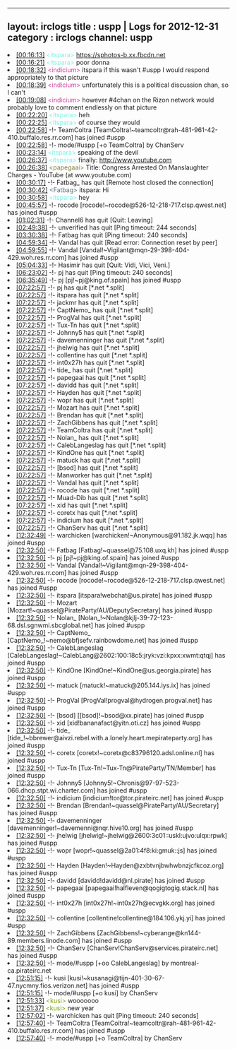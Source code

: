 
---
layout: irclogs
title : uspp | Logs for 2012-12-31
category : irclogs
channel: uspp
---
<li class="logitem"><a href="#00:16:13" name="00:16:13" class="time">[00:16:13]</a> <span class="person" style="color:#7deee6">&lt;itspara&gt;</span> <a href="https://sphotos-b.xx.fbcdn.net/hphotos-ash3/540912_527087457325000_1470986344_n.jpg" target="_blank">https://sphotos-b.xx.fbcdn.net</a> </li>
<li class="logitem"><a href="#00:16:21" name="00:16:21" class="time">[00:16:21]</a> <span class="person" style="color:#7deee6">&lt;itspara&gt;</span> poor donna </li>
<li class="logitem"><a href="#00:18:32" name="00:18:32" class="time">[00:18:32]</a> <span class="person" style="color:#ce429e">&lt;indicium&gt;</span> itspara if this wasn't #uspp I would respond appropriately to that picture </li>
<li class="logitem"><a href="#00:18:39" name="00:18:39" class="time">[00:18:39]</a> <span class="person" style="color:#ce429e">&lt;indicium&gt;</span> unfortunately this is a political discussion chan, so I can't </li>
<li class="logitem"><a href="#00:19:08" name="00:19:08" class="time">[00:19:08]</a> <span class="person" style="color:#ce429e">&lt;indicium&gt;</span> however #4chan on the Rizon network would probably love to comment endlessly on that picture </li>
<li class="logitem"><a href="#00:22:20" name="00:22:20" class="time">[00:22:20]</a> <span class="person" style="color:#7deee6">&lt;itspara&gt;</span> heh </li>
<li class="logitem"><a href="#00:22:25" name="00:22:25" class="time">[00:22:25]</a> <span class="person" style="color:#7deee6">&lt;itspara&gt;</span> of course they would </li>
<li class="logitem"><a href="#00:22:58" name="00:22:58" class="time">[00:22:58]</a> -!- <span class="join">TeamColtra</span> [TeamColtra!~teamcoltr@rah-481-961-42-410.buffalo.res.rr.com] has joined #uspp </li>
<li class="logitem"><a href="#00:22:58" name="00:22:58" class="time">[00:22:58]</a> -!- mode/<span class="mode">#uspp</span> [+o TeamColtra] by ChanServ </li>
<li class="logitem"><a href="#00:23:14" name="00:23:14" class="time">[00:23:14]</a> <span class="person" style="color:#7deee6">&lt;itspara&gt;</span> speaking of the devil </li>
<li class="logitem"><a href="#00:26:37" name="00:26:37" class="time">[00:26:37]</a> <span class="person" style="color:#7deee6">&lt;itspara&gt;</span> finally: <a href="http://www.youtube.com/watch?v=bXXtHaJU8qc&amp;feature=youtu.be" target="_blank">http://www.youtube.com</a> </li>
<li class="logitem"><a href="#00:26:38" name="00:26:38" class="time">[00:26:38]</a> <span class="person" style="color:#817e41">&lt;papegaai&gt;</span> Title: Congress Arrested On Manslaughter Charges - YouTube (at www.youtube.com) </li>
<li class="logitem"><a href="#00:30:17" name="00:30:17" class="time">[00:30:17]</a> -!- <span class="quit">Fatbag_</span> has quit [Remote host closed the connection] </li>
<li class="logitem"><a href="#00:30:42" name="00:30:42" class="time">[00:30:42]</a> <span class="person" style="color:#596d73">&lt;Fatbag&gt;</span> itspara: Hi </li>
<li class="logitem"><a href="#00:30:58" name="00:30:58" class="time">[00:30:58]</a> <span class="person" style="color:#7deee6">&lt;itspara&gt;</span> hey </li>
<li class="logitem"><a href="#00:45:57" name="00:45:57" class="time">[00:45:57]</a> -!- <span class="join">rocode</span> [rocode!~rocode@526-12-218-717.clsp.qwest.net] has joined #uspp </li>
<li class="logitem"><a href="#01:02:31" name="01:02:31" class="time">[01:02:31]</a> -!- <span class="quit">Channel6</span> has quit [Quit: Leaving] </li>
<li class="logitem"><a href="#02:49:38" name="02:49:38" class="time">[02:49:38]</a> -!- <span class="quit">unverified</span> has quit [Ping timeout: 244 seconds] </li>
<li class="logitem"><a href="#03:30:38" name="03:30:38" class="time">[03:30:38]</a> -!- <span class="quit">Fatbag</span> has quit [Ping timeout: 240 seconds] </li>
<li class="logitem"><a href="#04:59:34" name="04:59:34" class="time">[04:59:34]</a> -!- <span class="quit">Vandal</span> has quit [Read error: Connection reset by peer] </li>
<li class="logitem"><a href="#04:59:55" name="04:59:55" class="time">[04:59:55]</a> -!- <span class="join">Vandal</span> [Vandal!~Vigilant@mqn-29-398-404-429.woh.res.rr.com] has joined #uspp </li>
<li class="logitem"><a href="#05:04:33" name="05:04:33" class="time">[05:04:33]</a> -!- <span class="quit">Hasimir</span> has quit [Quit: Vidi, Vici, Veni.] </li>
<li class="logitem"><a href="#06:23:02" name="06:23:02" class="time">[06:23:02]</a> -!- <span class="quit">pj</span> has quit [Ping timeout: 240 seconds] </li>
<li class="logitem"><a href="#06:35:49" name="06:35:49" class="time">[06:35:49]</a> -!- <span class="join">pj</span> [pj!~pj@king.of.spain] has joined #uspp </li>
<li class="logitem"><a href="#07:22:57" name="07:22:57" class="time">[07:22:57]</a> -!- <span class="quit">pj</span> has quit [*.net *.split] </li>
<li class="logitem"><a href="#07:22:57" name="07:22:57" class="time">[07:22:57]</a> -!- <span class="quit">itspara</span> has quit [*.net *.split] </li>
<li class="logitem"><a href="#07:22:57" name="07:22:57" class="time">[07:22:57]</a> -!- <span class="quit">jackmr</span> has quit [*.net *.split] </li>
<li class="logitem"><a href="#07:22:57" name="07:22:57" class="time">[07:22:57]</a> -!- <span class="quit">CaptNemo_</span> has quit [*.net *.split] </li>
<li class="logitem"><a href="#07:22:57" name="07:22:57" class="time">[07:22:57]</a> -!- <span class="quit">ProgVal</span> has quit [*.net *.split] </li>
<li class="logitem"><a href="#07:22:57" name="07:22:57" class="time">[07:22:57]</a> -!- <span class="quit">Tux-Tn</span> has quit [*.net *.split] </li>
<li class="logitem"><a href="#07:22:57" name="07:22:57" class="time">[07:22:57]</a> -!- <span class="quit">Johnny5</span> has quit [*.net *.split] </li>
<li class="logitem"><a href="#07:22:57" name="07:22:57" class="time">[07:22:57]</a> -!- <span class="quit">davemenninger</span> has quit [*.net *.split] </li>
<li class="logitem"><a href="#07:22:57" name="07:22:57" class="time">[07:22:57]</a> -!- <span class="quit">jhelwig</span> has quit [*.net *.split] </li>
<li class="logitem"><a href="#07:22:57" name="07:22:57" class="time">[07:22:57]</a> -!- <span class="quit">collentine</span> has quit [*.net *.split] </li>
<li class="logitem"><a href="#07:22:57" name="07:22:57" class="time">[07:22:57]</a> -!- <span class="quit">int0x27h</span> has quit [*.net *.split] </li>
<li class="logitem"><a href="#07:22:57" name="07:22:57" class="time">[07:22:57]</a> -!- <span class="quit">tide_</span> has quit [*.net *.split] </li>
<li class="logitem"><a href="#07:22:57" name="07:22:57" class="time">[07:22:57]</a> -!- <span class="quit">papegaai</span> has quit [*.net *.split] </li>
<li class="logitem"><a href="#07:22:57" name="07:22:57" class="time">[07:22:57]</a> -!- <span class="quit">davidd</span> has quit [*.net *.split] </li>
<li class="logitem"><a href="#07:22:57" name="07:22:57" class="time">[07:22:57]</a> -!- <span class="quit">Hayden</span> has quit [*.net *.split] </li>
<li class="logitem"><a href="#07:22:57" name="07:22:57" class="time">[07:22:57]</a> -!- <span class="quit">wopr</span> has quit [*.net *.split] </li>
<li class="logitem"><a href="#07:22:57" name="07:22:57" class="time">[07:22:57]</a> -!- <span class="quit">Mozart</span> has quit [*.net *.split] </li>
<li class="logitem"><a href="#07:22:57" name="07:22:57" class="time">[07:22:57]</a> -!- <span class="quit">Brendan</span> has quit [*.net *.split] </li>
<li class="logitem"><a href="#07:22:57" name="07:22:57" class="time">[07:22:57]</a> -!- <span class="quit">ZachGibbens</span> has quit [*.net *.split] </li>
<li class="logitem"><a href="#07:22:57" name="07:22:57" class="time">[07:22:57]</a> -!- <span class="quit">TeamColtra</span> has quit [*.net *.split] </li>
<li class="logitem"><a href="#07:22:57" name="07:22:57" class="time">[07:22:57]</a> -!- <span class="quit">Nolan_</span> has quit [*.net *.split] </li>
<li class="logitem"><a href="#07:22:57" name="07:22:57" class="time">[07:22:57]</a> -!- <span class="quit">CalebLangeslag</span> has quit [*.net *.split] </li>
<li class="logitem"><a href="#07:22:57" name="07:22:57" class="time">[07:22:57]</a> -!- <span class="quit">KindOne</span> has quit [*.net *.split] </li>
<li class="logitem"><a href="#07:22:57" name="07:22:57" class="time">[07:22:57]</a> -!- <span class="quit">matuck</span> has quit [*.net *.split] </li>
<li class="logitem"><a href="#07:22:57" name="07:22:57" class="time">[07:22:57]</a> -!- <span class="quit">[bsod]</span> has quit [*.net *.split] </li>
<li class="logitem"><a href="#07:22:57" name="07:22:57" class="time">[07:22:57]</a> -!- <span class="quit">Manworker</span> has quit [*.net *.split] </li>
<li class="logitem"><a href="#07:22:57" name="07:22:57" class="time">[07:22:57]</a> -!- <span class="quit">Vandal</span> has quit [*.net *.split] </li>
<li class="logitem"><a href="#07:22:57" name="07:22:57" class="time">[07:22:57]</a> -!- <span class="quit">rocode</span> has quit [*.net *.split] </li>
<li class="logitem"><a href="#07:22:57" name="07:22:57" class="time">[07:22:57]</a> -!- <span class="quit">Muad-Dib</span> has quit [*.net *.split] </li>
<li class="logitem"><a href="#07:22:57" name="07:22:57" class="time">[07:22:57]</a> -!- <span class="quit">xid</span> has quit [*.net *.split] </li>
<li class="logitem"><a href="#07:22:57" name="07:22:57" class="time">[07:22:57]</a> -!- <span class="quit">coretx</span> has quit [*.net *.split] </li>
<li class="logitem"><a href="#07:22:57" name="07:22:57" class="time">[07:22:57]</a> -!- <span class="quit">indicium</span> has quit [*.net *.split] </li>
<li class="logitem"><a href="#07:22:57" name="07:22:57" class="time">[07:22:57]</a> -!- <span class="quit">ChanServ</span> has quit [*.net *.split] </li>
<li class="logitem"><a href="#12:32:49" name="12:32:49" class="time">[12:32:49]</a> -!- <span class="join">warchicken</span> [warchicken!~Anonymous@91.182.jk.wqq] has joined #uspp </li>
<li class="logitem"><a href="#12:32:50" name="12:32:50" class="time">[12:32:50]</a> -!- <span class="join">Fatbag</span> [Fatbag!~quassel@75.108.uxq.kh] has joined #uspp </li>
<li class="logitem"><a href="#12:32:50" name="12:32:50" class="time">[12:32:50]</a> -!- <span class="join">pj</span> [pj!~pj@king.of.spain] has joined #uspp </li>
<li class="logitem"><a href="#12:32:50" name="12:32:50" class="time">[12:32:50]</a> -!- <span class="join">Vandal</span> [Vandal!~Vigilant@mqn-29-398-404-429.woh.res.rr.com] has joined #uspp </li>
<li class="logitem"><a href="#12:32:50" name="12:32:50" class="time">[12:32:50]</a> -!- <span class="join">rocode</span> [rocode!~rocode@526-12-218-717.clsp.qwest.net] has joined #uspp </li>
<li class="logitem"><a href="#12:32:50" name="12:32:50" class="time">[12:32:50]</a> -!- <span class="join">itspara</span> [itspara!webchat@us.pirate] has joined #uspp </li>
<li class="logitem"><a href="#12:32:50" name="12:32:50" class="time">[12:32:50]</a> -!- <span class="join">Mozart</span> [Mozart!~quassel@PirateParty/AU/DeputySecretary] has joined #uspp </li>
<li class="logitem"><a href="#12:32:50" name="12:32:50" class="time">[12:32:50]</a> -!- <span class="join">Nolan_</span> [Nolan_!~Nolan@kjlj-39-72-123-68.dsl.sgnwmi.sbcglobal.net] has joined #uspp </li>
<li class="logitem"><a href="#12:32:50" name="12:32:50" class="time">[12:32:50]</a> -!- <span class="join">CaptNemo_</span> [CaptNemo_!~nemo@bfjsefv.rainbowdome.net] has joined #uspp </li>
<li class="logitem"><a href="#12:32:50" name="12:32:50" class="time">[12:32:50]</a> -!- <span class="join">CalebLangeslag</span> [CalebLangeslag!~CalebLang@2602:100:18c5:jryk:vzi:kpxx:xwmt:qtqj] has joined #uspp </li>
<li class="logitem"><a href="#12:32:50" name="12:32:50" class="time">[12:32:50]</a> -!- <span class="join">KindOne</span> [KindOne!~KindOne@us.georgia.pirate] has joined #uspp </li>
<li class="logitem"><a href="#12:32:50" name="12:32:50" class="time">[12:32:50]</a> -!- <span class="join">matuck</span> [matuck!~matuck@205.144.iys.ix] has joined #uspp </li>
<li class="logitem"><a href="#12:32:50" name="12:32:50" class="time">[12:32:50]</a> -!- <span class="join">ProgVal</span> [ProgVal!progval@hydrogen.progval.net] has joined #uspp </li>
<li class="logitem"><a href="#12:32:50" name="12:32:50" class="time">[12:32:50]</a> -!- <span class="join">[bsod]</span> [[bsod]!~bsod@xx.pirate] has joined #uspp </li>
<li class="logitem"><a href="#12:32:50" name="12:32:50" class="time">[12:32:50]</a> -!- <span class="join">xid</span> [xid!bananafact@yitn.oti.cz] has joined #uspp </li>
<li class="logitem"><a href="#12:32:50" name="12:32:50" class="time">[12:32:50]</a> -!- <span class="join">tide_</span> [tide_!~bbrewer@aivzi.rebel.with.a.lonely.heart.mepirateparty.org] has joined #uspp </li>
<li class="logitem"><a href="#12:32:50" name="12:32:50" class="time">[12:32:50]</a> -!- <span class="join">coretx</span> [coretx!~coretx@c83796120.adsl.online.nl] has joined #uspp </li>
<li class="logitem"><a href="#12:32:50" name="12:32:50" class="time">[12:32:50]</a> -!- <span class="join">Tux-Tn</span> [Tux-Tn!~Tux-Tn@PirateParty/TN/Member] has joined #uspp </li>
<li class="logitem"><a href="#12:32:50" name="12:32:50" class="time">[12:32:50]</a> -!- <span class="join">Johnny5</span> [Johnny5!~Chronis@97-97-523-066.dhcp.stpt.wi.charter.com] has joined #uspp </li>
<li class="logitem"><a href="#12:32:50" name="12:32:50" class="time">[12:32:50]</a> -!- <span class="join">indicium</span> [indicium!tor@tor.pirateirc.net] has joined #uspp </li>
<li class="logitem"><a href="#12:32:50" name="12:32:50" class="time">[12:32:50]</a> -!- <span class="join">Brendan</span> [Brendan!~quassel@PirateParty/AU/Secretary] has joined #uspp </li>
<li class="logitem"><a href="#12:32:50" name="12:32:50" class="time">[12:32:50]</a> -!- <span class="join">davemenninger</span> [davemenninger!~davemenni@nqr.hive10.org] has joined #uspp </li>
<li class="logitem"><a href="#12:32:50" name="12:32:50" class="time">[12:32:50]</a> -!- <span class="join">jhelwig</span> [jhelwig!~jhelwig@2600:3c01::uskl:ujvo:ulqx:rpwk] has joined #uspp </li>
<li class="logitem"><a href="#12:32:50" name="12:32:50" class="time">[12:32:50]</a> -!- <span class="join">wopr</span> [wopr!~quassel@2a01:4f8:ki:gmuk::js] has joined #uspp </li>
<li class="logitem"><a href="#12:32:50" name="12:32:50" class="time">[12:32:50]</a> -!- <span class="join">Hayden</span> [Hayden!~Hayden@zxbtvnjbwhwbnzjcfkcoz.org] has joined #uspp </li>
<li class="logitem"><a href="#12:32:50" name="12:32:50" class="time">[12:32:50]</a> -!- <span class="join">davidd</span> [davidd!davidd@nl.pirate] has joined #uspp </li>
<li class="logitem"><a href="#12:32:50" name="12:32:50" class="time">[12:32:50]</a> -!- <span class="join">papegaai</span> [papegaai!halfleven@qogigtogig.stack.nl] has joined #uspp </li>
<li class="logitem"><a href="#12:32:50" name="12:32:50" class="time">[12:32:50]</a> -!- <span class="join">int0x27h</span> [int0x27h!~int0x27h@ecvgkk.org] has joined #uspp </li>
<li class="logitem"><a href="#12:32:50" name="12:32:50" class="time">[12:32:50]</a> -!- <span class="join">collentine</span> [collentine!collentine@184.106.ykj.yi] has joined #uspp </li>
<li class="logitem"><a href="#12:32:50" name="12:32:50" class="time">[12:32:50]</a> -!- <span class="join">ZachGibbens</span> [ZachGibbens!~cyberange@kn144-89.members.linode.com] has joined #uspp </li>
<li class="logitem"><a href="#12:32:50" name="12:32:50" class="time">[12:32:50]</a> -!- <span class="join">ChanServ</span> [ChanServ!ChanServ@services.pirateirc.net] has joined #uspp </li>
<li class="logitem"><a href="#12:32:50" name="12:32:50" class="time">[12:32:50]</a> -!- mode/<span class="mode">#uspp</span> [+oo CalebLangeslag] by montreal-ca.pirateirc.net </li>
<li class="logitem"><a href="#12:51:15" name="12:51:15" class="time">[12:51:15]</a> -!- <span class="join">kusi</span> [kusi!~kusanagi@tijn-401-30-67-47.nycmny.fios.verizon.net] has joined #uspp </li>
<li class="logitem"><a href="#12:51:15" name="12:51:15" class="time">[12:51:15]</a> -!- mode/<span class="mode">#uspp</span> [+o kusi] by ChanServ </li>
<li class="logitem"><a href="#12:51:33" name="12:51:33" class="time">[12:51:33]</a> <span class="person" style="color:#7aa308">&lt;kusi&gt;</span> wooooooo </li>
<li class="logitem"><a href="#12:51:37" name="12:51:37" class="time">[12:51:37]</a> <span class="person" style="color:#7aa308">&lt;kusi&gt;</span> new year </li>
<li class="logitem"><a href="#12:57:02" name="12:57:02" class="time">[12:57:02]</a> -!- <span class="quit">warchicken</span> has quit [Ping timeout: 240 seconds] </li>
<li class="logitem"><a href="#12:57:40" name="12:57:40" class="time">[12:57:40]</a> -!- <span class="join">TeamColtra</span> [TeamColtra!~teamcoltr@rah-481-961-42-410.buffalo.res.rr.com] has joined #uspp </li>
<li class="logitem"><a href="#12:57:40" name="12:57:40" class="time">[12:57:40]</a> -!- mode/<span class="mode">#uspp</span> [+o TeamColtra] by ChanServ </li>


